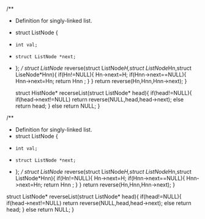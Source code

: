 /**
 * Definition for singly-linked list.
 * struct ListNode {
 *     int val;
 *     struct ListNode *next;
 * };
 */
struct ListNode* reverse(struct ListNode*H,struct ListNode*Hn,struct LiseNode*Hnn){
    if(Hn!=NULL){
        Hn->next=H;
        if(Hnn->next==NULL){
            Hnn->next=Hn;
            return Hnn ;
            }
        }
        return reverse(Hn,Hnn,Hnn->next);
    }
    
    struct HistNode* recerseList(struct ListNode* head){
        if(head!=NULL){
            if(head->next!=NULL)
                return reverse(NULL,head,head->next);
            else
                return head;
            }
        else return NULL;
    }
    
    
    
    

/**
 * Definition for singly-linked list.
 * struct ListNode {
 *     int val;
 *     struct ListNode *next;
 * };
 */
struct ListNode* reverse(struct ListNode*H,struct ListNode*Hn,struct ListNode*Hnn){
    if(Hn!=NULL){
        Hn->next=H;
        if(Hnn->next==NULL){
            Hnn->next=Hn;
            return Hnn ;
        }
    }
    return reverse(Hn,Hnn,Hnn->next);
}

struct ListNode* reverseList(struct ListNode* head){
    if(head!=NULL){
        if(head->next!=NULL) return reverse(NULL,head,head->next);
        else                 return head;
    }
    else return NULL;
}

